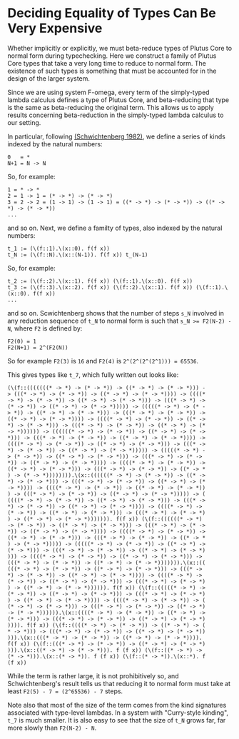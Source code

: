# Deciding Equality of Types Can Be Very Expensive

Whether implicitly or explicitly, we must beta-reduce types of Plutus Core to normal form during typechecking. Here we construct a family of Plutus Core types that take a very long time to reduce to normal form. The existence of such types is something that must be accounted for in the design of the larger system.


Since we are using system F-omega, every term of the simply-typed lambda calculus defines a type of Plutus Core, and beta-reducing that type is the same as beta-reducing the original term. This allows us to apply results concerning beta-reduction in the simply-typed lambda calculus to our setting.

In particular, following [(Schwichtenberg 1982)](https://github.com/Cubesoup/literature-review-notes/blob/master/papers/schwichtenberg-1982-complexity-of-normalization-in-the-pure-typed-lambda-calculus.pdf), we define a series of kinds indexed by the natural numbers:
```
0   = *
N+1 = N -> N
```
So, for example:
```
1 = * -> *
2 = 1 -> 1 = (* -> *) -> (* -> *)
3 = 2 -> 2 = (1 -> 1) -> (1 -> 1) = ((* -> *) -> (* -> *)) -> ((* -> *) -> (* -> *))
...
```
and so on. Next, we define a familty of types, also indexed by the natural numbers:
```
t_1 := (\(f::1).\(x::0). f(f x)) 
t_N := (\(f::N).\(x::(N-1)). f(f x)) t_(N-1)
```
So, for example:
```
t_2 := (\(f::2).\(x::1). f(f x)) (\(f::1).\(x::0). f(f x))
t_3 := (\(f::3).\(x::2). f(f x)) (\(f::2).\(x::1). f(f x)) (\(f::1).\(x::0). f(f x))
...
```
and so on. Scwichtenberg shows that the number of steps `s_N` involved in any reduction sequence of `t_N` to normal form is such that `s_N >= F2(N-2) - N`, where `F2` is defined by:
```
F2(0) = 1
F2(N+1) = 2^(F2(N))
```
So for example `F2(3)` is `16` and `F2(4)` is `2^(2^(2^(2^1))) = 65536`.

This gives types like `t_7`, which fully written out looks like:
```
(\(f::(((((((* -> *) -> (* -> *)) -> ((* -> *) -> (* -> *))) -
> (((* -> *) -> (* -> *)) -> ((* -> *) -> (* -> *)))) -> ((((*
-> *) -> (* -> *)) -> ((* -> *) -> (* -> *))) -> (((* -> *) ->
(* -> *)) -> ((* -> *) -> (* -> *))))) -> (((((* -> *) -> (* -
> *)) -> ((* -> *) -> (* -> *))) -> (((* -> *) -> (* -> *)) ->
((* -> *) -> (* -> *)))) -> ((((* -> *) -> (* -> *)) -> ((* ->
*) -> (* -> *))) -> (((* -> *) -> (* -> *)) -> ((* -> *) -> (*
-> *)))))) -> ((((((* -> *) -> (* -> *)) -> ((* -> *) -> (* ->
*))) -> (((* -> *) -> (* -> *)) -> ((* -> *) -> (* -> *)))) ->
((((* -> *) -> (* -> *)) -> ((* -> *) -> (* -> *))) -> (((* ->
*) -> (* -> *)) -> ((* -> *) -> (* -> *))))) -> (((((* -> *) -
> (* -> *)) -> ((* -> *) -> (* -> *))) -> (((* -> *) -> (* ->
*)) -> ((* -> *) -> (* -> *)))) -> ((((* -> *) -> (* -> *)) ->
((* -> *) -> (* -> *))) -> (((* -> *) -> (* -> *)) -> ((* -> *
) -> (* -> *)))))))).\(x::((((((* -> *) -> (* -> *)) -> ((* ->
*) -> (* -> *))) -> (((* -> *) -> (* -> *)) -> ((* -> *) -> (*
-> *)))) -> ((((* -> *) -> (* -> *)) -> ((* -> *) -> (* -> *))
) -> (((* -> *) -> (* -> *)) -> ((* -> *) -> (* -> *))))) -> (
((((* -> *) -> (* -> *)) -> ((* -> *) -> (* -> *))) -> (((* ->
*) -> (* -> *)) -> ((* -> *) -> (* -> *)))) -> ((((* -> *) ->
(* -> *)) -> ((* -> *) -> (* -> *))) -> (((* -> *) -> (* -> *)
) -> ((* -> *) -> (* -> *))))))). f(f x)) (\(f::((((((* -> *)
-> (* -> *)) -> ((* -> *) -> (* -> *))) -> (((* -> *) -> (* ->
*)) -> ((* -> *) -> (* -> *)))) -> ((((* -> *) -> (* -> *)) ->
((* -> *) -> (* -> *))) -> (((* -> *) -> (* -> *)) -> ((* -> *
) -> (* -> *))))) -> (((((* -> *) -> (* -> *)) -> ((* -> *) ->
(* -> *))) -> (((* -> *) -> (* -> *)) -> ((* -> *) -> (* -> *)
))) -> ((((* -> *) -> (* -> *)) -> ((* -> *) -> (* -> *))) ->
(((* -> *) -> (* -> *)) -> ((* -> *) -> (* -> *))))))).\(x::((
(((* -> *) -> (* -> *)) -> ((* -> *) -> (* -> *))) -> (((* ->
*) -> (* -> *)) -> ((* -> *) -> (* -> *)))) -> ((((* -> *) ->
(* -> *)) -> ((* -> *) -> (* -> *))) -> (((* -> *) -> (* -> *)
) -> ((* -> *) -> (* -> *)))))). f(f x)) (\(f::(((((* -> *) ->
(* -> *)) -> ((* -> *) -> (* -> *))) -> (((* -> *) -> (* -> *)
) -> ((* -> *) -> (* -> *)))) -> ((((* -> *) -> (* -> *)) -> (
(* -> *) -> (* -> *))) -> (((* -> *) -> (* -> *)) -> ((* -> *)
-> (* -> *)))))).\(x::((((* -> *) -> (* -> *)) -> ((* -> *) ->
(* -> *))) -> (((* -> *) -> (* -> *)) -> ((* -> *) -> (* -> *)
)))). f(f x)) (\(f::((((* -> *) -> (* -> *)) -> ((* -> *) -> (
* -> *))) -> (((* -> *) -> (* -> *)) -> ((* -> *) -> (* -> *))
))).\(x::(((* -> *) -> (* -> *)) -> ((* -> *) -> (* -> *)))).
f(f x)) (\(f::(((* -> *) -> (* -> *)) -> ((* -> *) -> (* -> *)
))).\(x::((* -> *) -> (* -> *))). f (f x)) (\(f::((* -> *) ->
(* -> *))).\(x::(* -> *)). f (f x)) (\(f::(* -> *)).\(x::*). f
(f x))
```
While the term is rather large, it is not prohibitively so, and Schwichtenberg's result tells us that reducing it to normal form must take at least `F2(5) - 7 = (2^65536) - 7` steps.

Note also that most of the size of the term comes from the kind signatures associated with type-level lambdas. In a system with "Curry-style kinding", `t_7` is much smaller. It is also easy to see that the size of `t_N` grows far, far more slowly than `F2(N-2) - N`.


